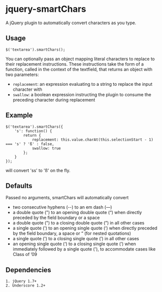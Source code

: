 jquery-smartChars
=================

A jQuery plugin to automatically convert characters as you type.

## Usage
    $('textarea').smartChars();

You can optionally pass an object mapping literal characters to replace to their replacement instructions. These instructions take the form of a function, called in the context of the textfield, that returns an object with two parameters:

  + `replacement`: an expression evaluating to a string to replace the input character with
  + `swallow`: a boolean expression instructing the plugin to consume the preceding character during replacement

## Example
    $('textarea').smartChars({
    	's': function() {
    		return {
    			replacement: this.value.charAt(this.selectionStart - 1) === 's' ? 'ß' : false,
    			swallow: true
    		};
    	}
    });

will convert 'ss' to 'ß' on the fly.

## Defaults
Passed no arguments, smartChars will automatically convert
  
  + two consecutive hyphens (--) to an em dash (&mdash;)
  + a double quote (") to an opening double quote (&ldquo;) when directly preceded by the field boundary or a space
  + a double quote (") to a closing double quote (&rdquo;) in all other cases
  + a single quote (') to an opening single quote (&lsquo;) when directly preceded by the field boundary, a space or &ldquo; (for nested quotations)
  + a single quote (') to a closing single quote (&rsquo;) in all other cases
  + an opening single quote (&lsquo;) to a closing single quote (&rsquo;) when immediately followed by a single quote ('), to accommodate cases like Class of &rsquo;09


## Dependencies
	1. jQuery 1.7+
	2. Underscore 1.2+